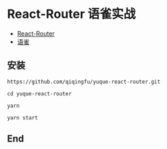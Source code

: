 # React-Router 语雀实战

- [React-Router](https://react-router.docschina.org/web/example/basic)
- [语雀](https://www.yuque.com/) 

## 安装

```
https://github.com/qiqingfu/yuque-react-router.git

cd yuque-react-router

yarn

yarn start
```

## End
